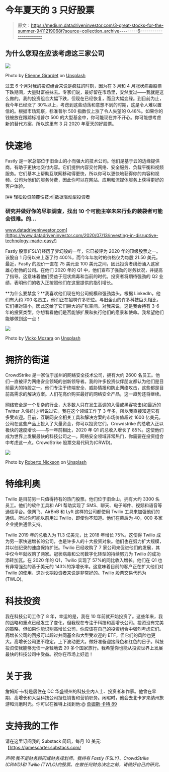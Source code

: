 # 今年夏天的 3 只好股票

> 原文：<https://medium.datadriveninvestor.com/3-great-stocks-for-the-summer-9411219068f?source=collection_archive---------6----------------------->

## 为什么您现在应该考虑这三家公司

![](img/c914f2f7e3ebd5136284d23f3e25a21a.png)

Photo by [Etienne Girardet](https://unsplash.com/@etiennegirardet?utm_source=medium&utm_medium=referral) on [Unsplash](https://unsplash.com?utm_source=medium&utm_medium=referral)

过去 6 个月对我的投资组合来说是疯狂的时刻，因为在 3 月和 4 月冠状病毒股票下跌期间，大量财富被抹去。专家们说，最好留在市场里，安然度过——我就是这么做的。我的投资组合大幅下跌，但现在已经恢复，而且大幅变绿。到目前为止，我今年已经涨了 30%以上，考虑到这些动荡和意想不到的时期，这是令人难以置信的。根据市场观察，标准普尔 500 指数仅上涨了令人失望的 0.48%。如果你的钱被放在跟踪标准普尔 500 的大型基金中，你可能现在并不开心。你可能想考虑新的替代方案，所以这里有 3 只 2020 年夏天的好股票。

# 快速地

Fastly 是一家总部位于旧金山的小而强大的技术公司。他们是基于云的边缘提供商，有助于更快地交付内容。它们提供内容交付网络、安全服务、负载平衡和视频服务。它们基本上帮助互联网移动得更快，所以你可以更快地获得你的内容和视频。公司为他们的服务付费，因此你可以在网站、应用和流媒体服务上获得更好的客户体验。

[](https://www.datadriveninvestor.com/2020/07/13/investing-in-disruptive-technology-made-easy/) [## 轻松投资颠覆性技术|数据驱动型投资者

### 研究并做好你的尽职调查，找出 10 个可能主宰未来行业的装袋者可能会很难。的…

www.datadriveninvestor.com](https://www.datadriveninvestor.com/2020/07/13/investing-in-disruptive-technology-made-easy/) 

Fastly 股票(FSLY)经历了梦幻般的一年，它已被评为 2020 年的顶级股票之一。该股自 1 月份以来上涨了约 400%，而今年年初时的价格仅为每股 21.50 美元。最近，Fastly 的股价一直在 75 美元至 100 美元之间，因此投资者纷纷涌入这家雄心勃勃的公司。在他们 2020 年的 Q1 中，他们宣布了强劲的财务状况，并提高了指导。这意味着他们受益于冠状病毒和当前的时代。投资者将期待强劲的 Q2 业绩，表明他们的收入正按照他们在这里提供的指引增长。

**为什么要禁食？**我喜欢他们现在的公司规模和强劲势头。根据 LinkedIn，他们有大约 700 名员工，他们正在招聘许多职位。与旧金山的许多科技巨头相比，它们相对较小，因此这给了它们巨大的扩张空间。对我来说，这是我会持有 3-6 年的投资类型。你想看看他们是否能够扩展和执行他们的愿景和使命。我希望他们能够做到这一点！

![](img/ed3a540bbbdbddc88c78d6b5f43fdf35.png)

Photo by [Vicko Mozara](https://unsplash.com/@vicko?utm_source=medium&utm_medium=referral) on [Unsplash](https://unsplash.com?utm_source=medium&utm_medium=referral)

# 拥挤的街道

CrowdStrike 是一家位于加州的网络安全技术公司，拥有大约 2600 名员工。他们一直被评为网络安全领域的创新领导者。我的许多投资伙伴朋友都认为他们是目前最大的持股之一。他们专注于终端安全、威胁情报和防止网络攻击，这些都是目前高需求的解决方案。人们花高价购买最好的网络安全产品，这一趋势还将继续。

网络安全是一个复杂的行业，大多数人只在发生高调的入侵或黑客攻击(如最近的 Twitter 入侵)时才听说过它。我在这个领域工作了 3 年多，所以我直接知道它有多受欢迎。目前，互联网安全相关工具和解决方案的市场价值超过 1600 亿美元。公司在这些产品上投入了大量资金，你可以投资它们。Crowdstrike 的总收入正以极快的速度增长——与一年前相比，2020 年 Q1 的总收入增长了 85%。这使他们成为世界上发展最快的科技公司之一。网络安全领域非常热门，你需要在投资组合中考虑这一点。CrowdStrike 股票交易代码为(CRWD)。

![](img/909fe7b26afd09ecf82fbb7cf8f484eb.png)

Photo by [Roberto Nickson](https://unsplash.com/@rpnickson?utm_source=medium&utm_medium=referral) on [Unsplash](https://unsplash.com?utm_source=medium&utm_medium=referral)

# 特维利奥

Twilio 是目前另一只值得持有的热门股票。他们位于旧金山，拥有大约 3300 名员工。他们的软件工具和 API 帮助实现了 SMS、聊天、电子邮件、视频和语音等通信平台。像网飞、AirBnB 和 Lyft 这样的公司都使用 Twilio 工具来加强他们的通信。所以你可能以前用过 Twilio，即使你不知道。他们在幕后为 40，000 多家企业提供通信支持。

Twilio 2019 年的总收入为 11.3 亿美元，比 2018 年增长 75%。这使得 Twilio 成为另一家快速增长的公司，也是许多人的十大投资对象。他们也在努力扩大规模，并以创纪录的速度保持扩张。Twilio 已经收购了 7 家公司来促进他们的发展，其中仅今年就收购了两家。冠状病毒和公司数字化转型的持续努力为 Twilio 的成功添砖加瓦。在 2020 年的 Q1，Twilio 实现了 57%的同比收入增长。他们在 Q1 也有非常强劲的基于美元的 143%的净增长率。这意味着目前的客户正在扩大他们对 Twilio 的使用，这对长期投资者来说是非常好的。Twilio 股票交易代码为(TWLO)。

# 科技投资

我在科技公司工作了 8 年，幸运的是，我在 10 年前就开始投资了。这些年来，我的战略和重点已经发生了变化，但我现在专注于科技和高增长公司。投资没有完美的策略，但如果你能识别高增长公司，你应该在自己的投资组合中强烈考虑它们。高增长公司的回报可以超过共同基金和大型受欢迎的 ETF，但它们的风险也更大。高增长公司更不稳定，上下波动更大。做好准备迎接绿色和红色的日子。科技投资使我能够无债一身轻地去 20 多个国家旅行。我希望你也能从投资世界上发展最快的科技公司中受益。祝你在市场上好运！

# 关于我

詹姆斯·卡特是居住在 DC 华盛顿州的科技业内人士、投资者和作家。他曾在早期、高增长和大型科技公司担任销售和营销职务。闲暇时，他会去北卡罗来纳州旅游和消磨时光。你可以在推特上找到他:@ [詹姆斯·卡特 89](https://twitter.com/james_carter89)

# 支持我的工作

请在这里订阅我的 Substack 简讯，每月 10 美元:【https://jamescarter.substack.com/ 

*声明:我不是财务顾问或财务规划师。我持有 Fastly (FSLY)、CrowdStrike (CRWD)和 Twilio (TWLO)的股票。在做任何财务决定之前，请做好自己的研究。*